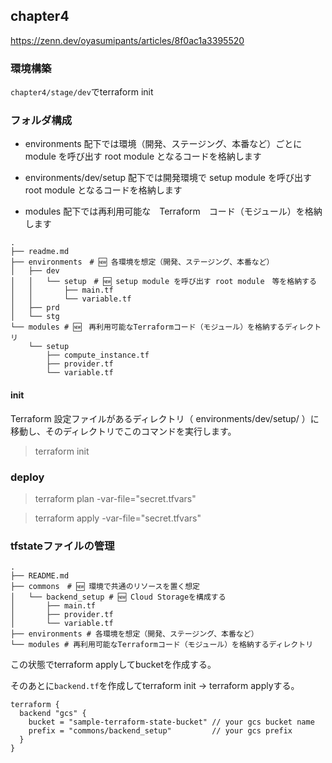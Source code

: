 ## chapter4

https://zenn.dev/oyasumipants/articles/8f0ac1a3395520

### 環境構築

`chapter4/stage/dev`でterraform init

### フォルダ構成

- environments
配下では環境（開発、ステージング、本番など）ごとに module を呼び出す root module となるコードを格納します

- environments/dev/setup
配下では開発環境で setup module を呼び出す root module となるコードを格納します

- modules
配下では再利用可能な　Terraform　コード（モジュール）を格納します

```
.
├── readme.md
├── environments　# 🆕 各環境を想定（開発、ステージング、本番など）
│   ├── dev
│   │   └── setup　# 🆕 setup module を呼び出す root module　等を格納する
│   │       ├── main.tf
│   │       └── variable.tf
│   ├── prd
│   └── stg
└── modules # 🆕　再利用可能なTerraformコード（モジュール）を格納するディレクトリ
    └── setup
        ├── compute_instance.tf
        ├── provider.tf
        └── variable.tf
```

#### init

Terraform 設定ファイルがあるディレクトリ（ environments/dev/setup/ ）に移動し、そのディレクトリでこのコマンドを実行します。
> terraform init

### deploy

> terraform plan -var-file="secret.tfvars"

> terraform apply -var-file="secret.tfvars"

### tfstateファイルの管理

```
.
├── README.md
├── commons　# 🆕 環境で共通のリソースを置く想定
│   └── backend_setup # 🆕 Cloud Storageを構成する
│       ├── main.tf
│       ├── provider.tf
│       └── variable.tf
├── environments # 各環境を想定（開発、ステージング、本番など）
└── modules # 再利用可能なTerraformコード（モジュール）を格納するディレクトリ
```

この状態でterraform applyしてbucketを作成する。

そのあとに`backend.tf`を作成してterraform init → terraform applyする。

```
terraform {
  backend "gcs" {
    bucket = "sample-terraform-state-bucket" // your gcs bucket name
    prefix = "commons/backend_setup"         // your gcs prefix
  }
}
```